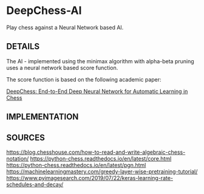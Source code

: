 # DeepChess-AI

Play chess against a Neural Network based AI. 

## DETAILS

The AI - implemented using the minimax algorithm with alpha-beta pruning uses a neural network based score function.

The score function is based on the following academic paper:

[DeepChess: End-to-End Deep Neural Network for Automatic Learning in Chess](https://arxiv.org/abs/1711.09667)

## IMPLEMENTATION


## SOURCES

https://blog.chesshouse.com/how-to-read-and-write-algebraic-chess-notation/
https://python-chess.readthedocs.io/en/latest/core.html
https://python-chess.readthedocs.io/en/latest/pgn.html
https://machinelearningmastery.com/greedy-layer-wise-pretraining-tutorial/
https://www.pyimagesearch.com/2019/07/22/keras-learning-rate-schedules-and-decay/
